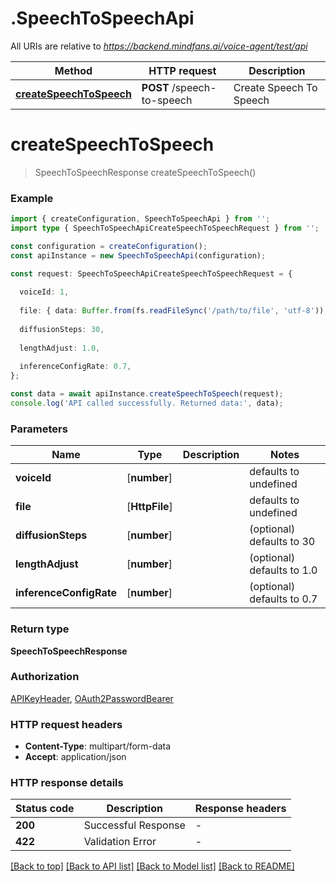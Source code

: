 # .SpeechToSpeechApi

All URIs are relative to *https://backend.mindfans.ai/voice-agent/test/api*

Method | HTTP request | Description
------------- | ------------- | -------------
[**createSpeechToSpeech**](SpeechToSpeechApi.md#createSpeechToSpeech) | **POST** /speech-to-speech | Create Speech To Speech


# **createSpeechToSpeech**
> SpeechToSpeechResponse createSpeechToSpeech()


### Example


```typescript
import { createConfiguration, SpeechToSpeechApi } from '';
import type { SpeechToSpeechApiCreateSpeechToSpeechRequest } from '';

const configuration = createConfiguration();
const apiInstance = new SpeechToSpeechApi(configuration);

const request: SpeechToSpeechApiCreateSpeechToSpeechRequest = {
  
  voiceId: 1,
  
  file: { data: Buffer.from(fs.readFileSync('/path/to/file', 'utf-8')), name: '/path/to/file' },
  
  diffusionSteps: 30,
  
  lengthAdjust: 1.0,
  
  inferenceConfigRate: 0.7,
};

const data = await apiInstance.createSpeechToSpeech(request);
console.log('API called successfully. Returned data:', data);
```


### Parameters

Name | Type | Description  | Notes
------------- | ------------- | ------------- | -------------
 **voiceId** | [**number**] |  | defaults to undefined
 **file** | [**HttpFile**] |  | defaults to undefined
 **diffusionSteps** | [**number**] |  | (optional) defaults to 30
 **lengthAdjust** | [**number**] |  | (optional) defaults to 1.0
 **inferenceConfigRate** | [**number**] |  | (optional) defaults to 0.7


### Return type

**SpeechToSpeechResponse**

### Authorization

[APIKeyHeader](README.md#APIKeyHeader), [OAuth2PasswordBearer](README.md#OAuth2PasswordBearer)

### HTTP request headers

 - **Content-Type**: multipart/form-data
 - **Accept**: application/json


### HTTP response details
| Status code | Description | Response headers |
|-------------|-------------|------------------|
**200** | Successful Response |  -  |
**422** | Validation Error |  -  |

[[Back to top]](#) [[Back to API list]](README.md#documentation-for-api-endpoints) [[Back to Model list]](README.md#documentation-for-models) [[Back to README]](README.md)


